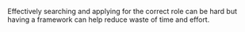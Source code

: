 Effectively searching and applying for the correct role can be hard but having a framework can help reduce waste of time and effort.